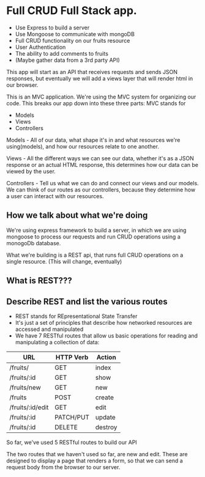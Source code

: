 # Full CRUD Full Stack app.

- Use Express to build a server
- Use Mongoose to communicate with mongoDB
- Full CRUD functionality on our fruits resource
- User Authentication
- The ability to add comments to fruits
- (Maybe gather data from a 3rd party API)

This app will start as an API that receives requests and sends JSON responses, but eventually we will add a views layer that will render html in our browser.


This is an MVC application.
We're using the MVC system for organizing our code.
This breaks our app down into these three parts:
MVC stands for 
- Models
- Views
- Controllers

Models - All of our data, what shape it's in and what resources we're using(models), and how our resources relate to one another.

Views - All the different ways we can see our data, whether it's as a JSON response or an actual HTML response, this determines how our data can be viewed by the user.

Controllers - Tell us what we can do and connect our views and our models.  We can think of our routes as our controllers, because they determine how a user can interact with our resources.

## How we talk about what we're doing

We're using express framework to build a server, in which we are using mongoose to process our requests and run CRUD operations using a monogoDb database.

What we're building is a REST api, that runs full CRUD operations on a single resource. (This will change, eventually)

## What is REST???

## Describe REST and list the various routes

- REST stands for REpresentational State Transfer
- It's just a set of principles that describe how networked resources are accessed and manipulated
- We have 7 RESTful routes that allow us basic operations for reading and manipulating a collection of data:

| **URL**          | **HTTP Verb**|**Action**|
|------------------|--------------|----------|
| /fruits/         | GET          | index  
| /fruits/:id      | GET          | show       
| /fruits/new      | GET          | new   
| /fruits          | POST         | create   
| /fruits/:id/edit | GET          | edit       
| /fruits/:id      | PATCH/PUT    | update    
| /fruits/:id      | DELETE       | destroy  

So far, we've used 5 RESTful routes to build our API

The two routes that we haven't used so far, are new and edit.
These are designed to display a page that renders a form, so that we can send a request body from the browser to our server.
